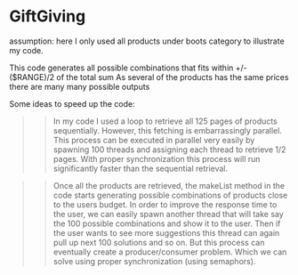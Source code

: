 GiftGiving
===========

assumption: here I only used all products under boots category to illustrate my code. 

This code generates all possible combinations that fits within +/-($RANGE)/2 of the total sum
As several of the products has the same prices there are many many possible outputs 

Some ideas to speed up the code:

 >> In my code I used a loop to retrieve all 125 pages of products sequentially. However, this fetching is embarrassingly parallel. This process can be executed in parallel very easily by spawning 100 threads and assigning each thread to retrieve 1/2 pages. With proper synchronization this process will run significantly faster than the sequential retrieval.
 
 >> Once all the products are retrieved, the makeList method in the code starts generating possible combinations of products close to the users budget. In order to improve the response time to the user, we can easily spawn another thread that will take say the 100 possible combinations and show it to the user. Then if the user wants to see more suggestions this thread can again pull up next 100 solutions and so on. But this process can eventually create a producer/consumer problem. Which we can solve using proper synchronization (using semaphors).   
